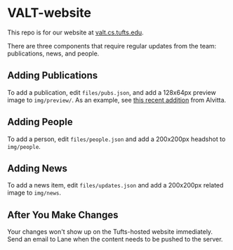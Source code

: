 VALT-website
==========

This repo is for our website at [valt.cs.tufts.edu](http://valt.cs.tufts.edu).

There are three components that require regular updates from the team: publications, news, and people.

Adding Publications
---

To add a publication, edit `files/pubs.json`, and add a 128x64px preview image to `img/preview/`. As an example, see [this recent addition](https://github.com/TuftsVALT/valt-website/commit/a107b8ba916f5a23174e0e4017bbe5421426503f) from Alvitta.

Adding People
---

To add a person, edit `files/people.json` and add a 200x200px headshot to `img/people`.

Adding News
---

To add a news item, edit `files/updates.json` and add a 200x200px related image to `img/news`.

After You Make Changes
---

Your changes won't show up on the Tufts-hosted website immediately. Send an email to Lane when the content needs to be pushed to the server.
